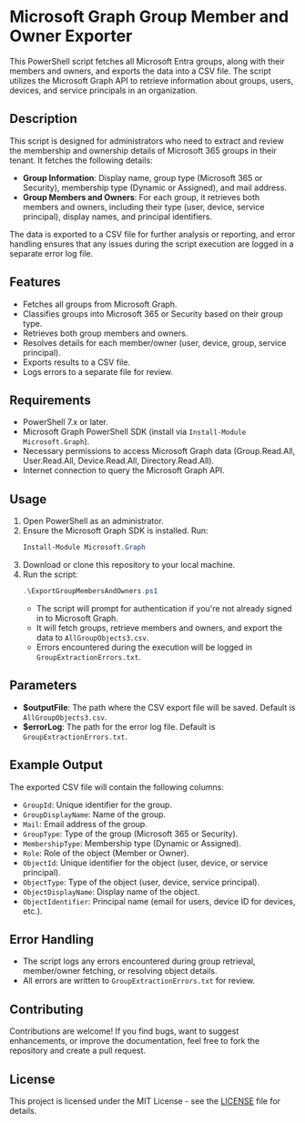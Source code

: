 # Microsoft Graph Group Member and Owner Exporter

This PowerShell script fetches all Microsoft Entra groups, along with their members and owners, and exports the data into a CSV file. The script utilizes the Microsoft Graph API to retrieve information about groups, users, devices, and service principals in an organization.

## Description

This script is designed for administrators who need to extract and review the membership and ownership details of Microsoft 365 groups in their tenant. It fetches the following details:

- **Group Information**: Display name, group type (Microsoft 365 or Security), membership type (Dynamic or Assigned), and mail address.
- **Group Members and Owners**: For each group, it retrieves both members and owners, including their type (user, device, service principal), display names, and principal identifiers.

The data is exported to a CSV file for further analysis or reporting, and error handling ensures that any issues during the script execution are logged in a separate error log file.

## Features

- Fetches all groups from Microsoft Graph.
- Classifies groups into Microsoft 365 or Security based on their group type.
- Retrieves both group members and owners.
- Resolves details for each member/owner (user, device, group, service principal).
- Exports results to a CSV file.
- Logs errors to a separate file for review.

## Requirements

- PowerShell 7.x or later.
- Microsoft Graph PowerShell SDK (install via `Install-Module Microsoft.Graph`).
- Necessary permissions to access Microsoft Graph data (Group.Read.All, User.Read.All, Device.Read.All, Directory.Read.All).
- Internet connection to query the Microsoft Graph API.

## Usage

1. Open PowerShell as an administrator.
2. Ensure the Microsoft Graph SDK is installed. Run:
    ```powershell
    Install-Module Microsoft.Graph
    ```
3. Download or clone this repository to your local machine.
4. Run the script:
    ```powershell
    .\ExportGroupMembersAndOwners.ps1
    ```
    - The script will prompt for authentication if you're not already signed in to Microsoft Graph.
    - It will fetch groups, retrieve members and owners, and export the data to `AllGroupObjects3.csv`.
    - Errors encountered during the execution will be logged in `GroupExtractionErrors.txt`.

## Parameters

- **$outputFile**: The path where the CSV export file will be saved. Default is `AllGroupObjects3.csv`.
- **$errorLog**: The path for the error log file. Default is `GroupExtractionErrors.txt`.

## Example Output

The exported CSV file will contain the following columns:

- `GroupId`: Unique identifier for the group.
- `GroupDisplayName`: Name of the group.
- `Mail`: Email address of the group.
- `GroupType`: Type of the group (Microsoft 365 or Security).
- `MembershipType`: Membership type (Dynamic or Assigned).
- `Role`: Role of the object (Member or Owner).
- `ObjectId`: Unique identifier for the object (user, device, or service principal).
- `ObjectType`: Type of the object (user, device, service principal).
- `ObjectDisplayName`: Display name of the object.
- `ObjectIdentifier`: Principal name (email for users, device ID for devices, etc.).

## Error Handling

- The script logs any errors encountered during group retrieval, member/owner fetching, or resolving object details.
- All errors are written to `GroupExtractionErrors.txt` for review.

## Contributing

Contributions are welcome! If you find bugs, want to suggest enhancements, or improve the documentation, feel free to fork the repository and create a pull request.

## License

This project is licensed under the MIT License - see the [LICENSE](LICENSE) file for details.
